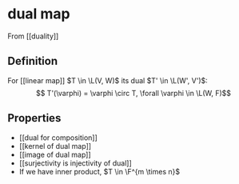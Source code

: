 # dual map
From [[duality]]

## Definition
For [[linear map]] $T \in \L(V, W)$ its dual $T' \in \L(W', V')$:
$$ T'(\varphi) = \varphi \circ T, \forall \varphi \in \L(W, F)$$

## Properties
- [[dual for composition]]
- [[kernel of dual map]]
- [[image of dual map]]
- [[surjectivity is injectivity of dual]]
- If we have inner product, $T \in \F^{m \times n}$ 